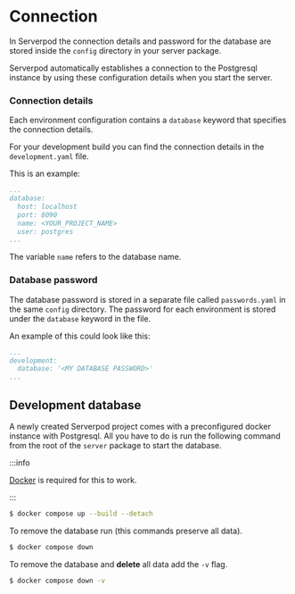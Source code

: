 # Connection

In Serverpod the connection details and password for the database are stored inside the `config` directory in your server package.

Serverpod automatically establishes a connection to the Postgresql instance by using these configuration details when you start the server.

### Connection details

Each environment configuration contains a `database` keyword that specifies the connection details.

For your development build you can find the connection details in the `development.yaml` file.

This is an example:

```yaml
...
database:
  host: localhost
  port: 8090
  name: <YOUR_PROJECT_NAME>
  user: postgres
...
```

The variable `name` refers to the database name.

### Database password

The database password is stored in a separate file called `passwords.yaml` in the same `config` directory. The password for each environment is stored under the `database` keyword in the file.

An example of this could look like this:

```yaml
...
development:
  database: '<MY DATABASE PASSWORD>'
...
```

## Development database

A newly created Serverpod project comes with a preconfigured docker instance with Postgresql. All you have to do is run the following command from the root of the `server` package to start the database.

:::info

[Docker](https://www.docker.com/) is required for this to work.

:::

```bash
$ docker compose up --build --detach
```

To remove the database run (this commands preserve all data).

```bash
$ docker compose down
```

To remove the database and __delete__ all data add the `-v` flag.

```bash
$ docker compose down -v
```
